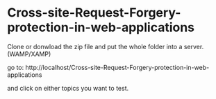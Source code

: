 # Cross-site-Request-Forgery-protection-in-web-applications

Clone or donwload the zip file and put the whole folder into a server. (WAMP/XAMP)

go to: http://localhost/Cross-site-Request-Forgery-protection-in-web-applications

and click on either topics you want to test.
